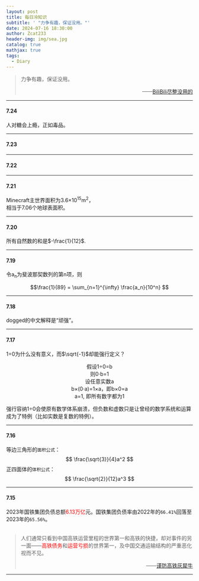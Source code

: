 ```yaml
---
layout: post
title: 每日冷知识
subtitle: ' "力争有趣，保证没用。"'
date: 2024-07-16 18:30:00
author: Zcat233
header-img: img/sea.jpg
catalog: true
mathjax: true
tags:
  - Diary
---
```


> 力争有趣，保证没用。
> <div style="text-align: right;">——<a href="https://space.bilibili.com/7428971">BiliBili尽整没用的</a></div>

---

#### 7.24
人对糖会上瘾，正如毒品。

---

#### 7.23


---

#### 7.22


---

#### 7.21
Minecraft主世界面积为3.6×10<sup>15</sup>m<sup>2</sup>，  
相当于7.06个地球表面积。

---

#### 7.20
所有自然数的和是$-\frac{1}{12}$.

---

#### 7.19
令a<sub>n</sub>为斐波那契数列的第n项，则

$$\frac{1}{89} = \sum_{n=1}^{\infty} \frac{a_n}{10^n}
$$

---

#### 7.18
dogged的中文解释是“顽强”。

---

#### 7.17
1÷0为什么没有意义，而$\sqrt{-1}$却能强行定义？<br>

<div style="text-align: center;">
假设1÷0=b<br>
则0·b=1<br>
设任意实数a<br>
b×(0·a)=1×a，即b×0=a<br>
a=1, 即所有数字都为1
</div>

强行容纳1÷0会使原有数学体系崩溃，但负数和虚数只是让曾经的数学系统和运算成为了特例（比如实数是复数的特例）。

---

#### 7.16
等边三角形的`面积公式`：
$$ \frac{\sqrt{3}}{4}a^2 $$
正四面体的`体积公式`：
$$
\frac{\sqrt{2}}{12}a^3
$$

---

#### 7.15
2023年国铁集团负债总额<font color = red>6.13万亿</font>元。国铁集团负债率由2022年的`66.41%`回落至2023年的`65.56%`。  
<br>
> 人们通常只看到中国高铁运营里程的世界第一和高铁的快捷，却对事件的另一面——<font color = red>高铁债务</font>和<font color = red>运营亏损</font>的世界第一，及中国交通运输结构的严重恶化视而不见。  
> <div style="text-align: right;">——<a href="https://m.jiemian.com/article/2844468.html">谨防高铁灰犀牛</a></div>

---
